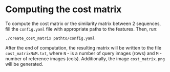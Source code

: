 # Computing the cost matrix

To compute the cost matrix or the similarity matrix between 2 sequences, fill the `config.yaml` file with appropriate paths to the features.
Then, run:

`./create_cost_matrix pathto/config.yaml`

After the end of computation, the resulting matrix will be written to the file `cost_matrixNxM.txt`, where `N` - is a number of query images (rows) and `M` - number of reference images (cols). Additionally, the image `cost_matrix.png` will be generated.